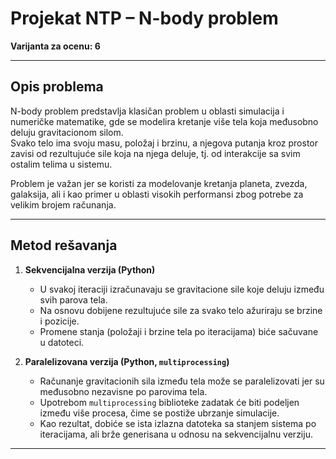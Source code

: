 # Projekat NTP – N-body problem  
**Varijanta za ocenu: 6**

---

## Opis problema  
N-body problem predstavlja klasičan problem u oblasti simulacija i numeričke matematike, gde se modelira kretanje više tela koja međusobno deluju gravitacionom silom.  
Svako telo ima svoju masu, položaj i brzinu, a njegova putanja kroz prostor zavisi od rezultujuće sile koja na njega deluje, tj. od interakcije sa svim ostalim telima u sistemu.  

Problem je važan jer se koristi za modelovanje kretanja planeta, zvezda, galaksija, ali i kao primer u oblasti visokih performansi zbog potrebe za velikim brojem računanja.  

---

## Metod rešavanja  

1. **Sekvencijalna verzija (Python)**  
   - U svakoj iteraciji izračunavaju se gravitacione sile koje deluju između svih parova tela.  
   - Na osnovu dobijene rezultujuće sile za svako telo ažuriraju se brzine i pozicije.  
   - Promene stanja (položaji i brzine tela po iteracijama) biće sačuvane u datoteci.

2. **Paralelizovana verzija (Python, `multiprocessing`)**  
   - Računanje gravitacionih sila između tela može se paralelizovati jer su međusobno nezavisne po parovima tela.  
   - Upotrebom `multiprocessing` biblioteke zadatak će biti podeljen između više procesa, čime se postiže ubrzanje simulacije.  
   - Kao rezultat, dobiće se ista izlazna datoteka sa stanjem sistema po iteracijama, ali brže generisana u odnosu na sekvencijalnu verziju.  

---
